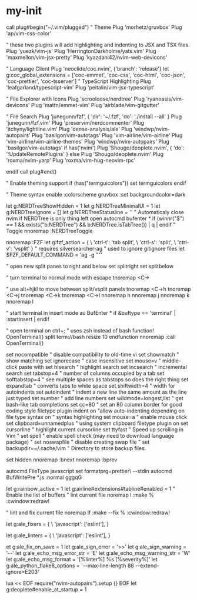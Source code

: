 # my-init
call plug#begin("~/.vim/plugged")
  " Theme
  Plug 'morhetz/gruvbox'
  Plug 'ap/vim-css-color'

  " these two plugins will add highlighting and indenting to JSX and TSX files.
Plug 'yuezk/vim-js'
Plug 'HerringtonDarkholme/yats.vim'
Plug 'maxmellon/vim-jsx-pretty'
Plug 'kyazdani42/nvim-web-devicons'

  " Language Client
  Plug 'neoclide/coc.nvim', {'branch': 'release'}
  let g:coc_global_extensions = ['coc-emmet', 'coc-css', 'coc-html', 'coc-json', 'coc-prettier', 'coc-tsserver']
  " TypeScript Highlighting
  Plug 'leafgarland/typescript-vim'
  Plug 'peitalin/vim-jsx-typescript'


  " File Explorer with Icons
  Plug 'scrooloose/nerdtree'
  Plug 'ryanoasis/vim-devicons'
  Plug 'mattn/emmet-vim'
  Plug 'airblade/vim-gitgutter'

  " File Search
  Plug 'junegunn/fzf', { 'dir': '~/.fzf', 'do': './install --all' }
  Plug 'junegunn/fzf.vim'
  Plug 'preservim/nerdcommenter'
  Plug 'itchyny/lightline.vim'
  Plug 'dense-analysis/ale'
   Plug 'windwp/nvim-autopairs'
  Plug 'basilgor/vim-autotags'
  Plug 'vim-airline/vim-airline'
  Plug 'vim-airline/vim-airline-themes'
  Plug 'windwp/nvim-autopairs'
  Plug 'basilgor/vim-autotags'
  if has('nvim')
  Plug 'Shougo/deoplete.nvim', { 'do': ':UpdateRemotePlugins' }
else
  Plug 'Shougo/deoplete.nvim'
  Plug 'roxma/nvim-yarp'
  Plug 'roxma/vim-hug-neovim-rpc'
 

endif
  call plug#end()

" Enable theming support
if (has("termguicolors"))
 set termguicolors
endif

" Theme
syntax enable
:colorscheme gruvbox
:set backgroundcolor=dark

let g:NERDTreeShowHidden = 1
let g:NERDTreeMinimalUI = 1
let g:NERDTreeIgnore = []
let g:NERDTreeStatusline = ''
" Automaticaly close nvim if NERDTree is only thing left open
autocmd bufenter * if (winnr("$") == 1 && exists("b:NERDTree") && b:NERDTree.isTabTree()) | q | endif
" Toggle
nnoremap <silent> <C-b> :NERDTreeToggle<CR>

nnoremap <C-p> :FZF<CR>
let g:fzf_action = {
  \ 'ctrl-t': 'tab split',
  \ 'ctrl-s': 'split',
  \ 'ctrl-v': 'vsplit'
  \}
" requires silversearcher-ag
" used to ignore gitignore files
let $FZF_DEFAULT_COMMAND = 'ag -g ""'

" open new split panes to right and below
set splitright
set splitbelow

" turn terminal to normal mode with escape
tnoremap <Esc> <C-\><C-n>

" use alt+hjkl to move between split/vsplit panels
tnoremap <A-h> <C-\><C-n><C-w>h
tnoremap <A-j> <C-\><C-n><C-w>j
tnoremap <A-k> <C-\><C-n><C-w>k
tnoremap <A-l> <C-\><C-n><C-w>l
nnoremap <A-h> <C-w>h
nnoremap <A-j> <C-w>j
nnoremap <A-k> <C-w>k
nnoremap <A-l> <C-w>l

" start terminal in insert mode
au BufEnter * if &buftype == 'terminal' | :startinsert | endif

" open terminal on ctrl+;
" uses zsh instead of bash
function! OpenTerminal()
  split term://bash
  resize 10
endfunction
nnoremap <c-n> :call OpenTerminal()<CR>

set nocompatible            " disable compatibility to old-time vi
set showmatch               " show matching 
set ignorecase              " case insensitive 
set mouse=v                 " middle-click paste with 
set hlsearch                " highlight search 
set incsearch               " incremental search
set tabstop=4               " number of columns occupied by a tab 
set softtabstop=4           " see multiple spaces as tabstops so <BS> does the right thing
set expandtab               " converts tabs to white space
set shiftwidth=4            " width for autoindents
set autoindent              " indent a new line the same amount as the line just typed
set number                  " add line numbers
set wildmode=longest,list   " get bash-like tab completions
set cc=80                  " set an 80 column border for good coding style
filetype plugin indent on   "allow auto-indenting depending on file type
syntax on                   " syntax highlighting
set mouse=a                 " enable mouse click
set clipboard=unnamedplus   " using system clipboard
filetype plugin on
set cursorline              " highlight current cursorline
set ttyfast                 " Speed up scrolling in Vim
" set spell                 " enable spell check (may need to download language package)
" set noswapfile            " disable creating swap file
" set backupdir=~/.cache/vim " Directory to store backup files.

set hidden
nnoremap <C-N> :bnext<CR>
nnoremap <C-P> :bprev<CR>

autocmd FileType javascript set formatprg=prettier\ --stdin
autocmd BufWritePre *.js :normal gggqG

let g:rainbow_active = 1
let g:airline#extensions#tabline#enabled = 1 " Enable the list of buffers
" lint current file
noremap <leader>l  :make % <cr>:cwindow<cr>:redraw!<cr>

" lint and fix current file
noremap <leader>lf :make --fix % <cr>:cwindow<cr>:redraw!<cr>

let g:ale_fixers = {
      \   'javascript': ['eslint'],
      \}

  let g:ale_linters = {
      \   'javascript': ['eslint'],
      \}


et g:ale_fix_on_save = 1
let g:ale_sign_error = '>>'
let g:ale_sign_warning = '--'
let g:ale_echo_msg_error_str = 'E'
let g:ale_echo_msg_warning_str = 'W'
let g:ale_echo_msg_format = '[%linter%] %s [%severity%]'
let g:ale_python_flake8_options = '--max-line-length 88 --extend-ignore=E203'

lua << EOF
require("nvim-autopairs").setup {}
EOF
let g:deoplete#enable_at_startup = 1
